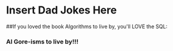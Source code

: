 # Insert Dad Jokes Here

##If you loved the book Algorithms to live by, you'll LOVE the SQL:
### Al Gore-isms to live by!!!
